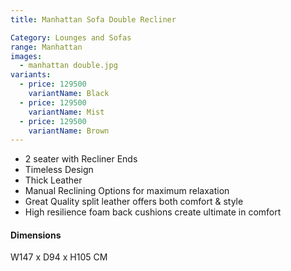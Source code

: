 ```yaml
---
title: Manhattan Sofa Double Recliner

Category: Lounges and Sofas
range: Manhattan
images:
  - manhattan double.jpg
variants:
  - price: 129500
    variantName: Black
  - price: 129500
    variantName: Mist
  - price: 129500
    variantName: Brown
---
```

* 2 seater with Recliner Ends
* Timeless Design
* Thick Leather
* Manual Reclining Options for maximum relaxation
* Great Quality split leather offers both comfort & style
* High resilience foam back cushions create ultimate in comfort

#### Dimensions
W147 x D94 x H105 CM
